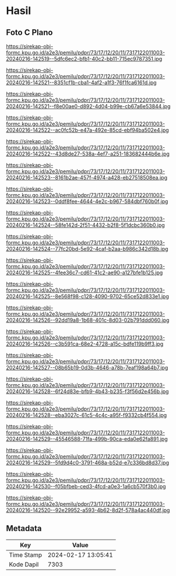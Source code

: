 # Hasil

## Foto C Plano

https://sirekap-obj-formc.kpu.go.id/a2e3/pemilu/pdpr/73/17/12/20/11/7317122011003-20240216-142519--5dfc6ec2-bfb1-40c2-bb11-715ec9787351.jpg

https://sirekap-obj-formc.kpu.go.id/a2e3/pemilu/pdpr/73/17/12/20/11/7317122011003-20240216-142521--8351cf1b-cba1-4af2-a1f3-76f1fca6161d.jpg

https://sirekap-obj-formc.kpu.go.id/a2e3/pemilu/pdpr/73/17/12/20/11/7317122011003-20240216-142521--f8e00ae0-d892-4d04-b99e-cb67a6e53844.jpg

https://sirekap-obj-formc.kpu.go.id/a2e3/pemilu/pdpr/73/17/12/20/11/7317122011003-20240216-142522--ac0fc52b-e47a-492e-85cd-ebf94ba502e4.jpg

https://sirekap-obj-formc.kpu.go.id/a2e3/pemilu/pdpr/73/17/12/20/11/7317122011003-20240216-142522--43d8de27-538a-4ef7-a251-183682444b6e.jpg

https://sirekap-obj-formc.kpu.go.id/a2e3/pemilu/pdpr/73/17/12/20/11/7317122011003-20240216-142523--8161b2ae-457f-4974-a428-eb27518508ea.jpg

https://sirekap-obj-formc.kpu.go.id/a2e3/pemilu/pdpr/73/17/12/20/11/7317122011003-20240216-142523--0ddf8fee-4644-4e2c-b967-584dbf760b0f.jpg

https://sirekap-obj-formc.kpu.go.id/a2e3/pemilu/pdpr/73/17/12/20/11/7317122011003-20240216-142524--58fe142d-2f51-4432-b2f8-5f1dcbc360b0.jpg

https://sirekap-obj-formc.kpu.go.id/a2e3/pemilu/pdpr/73/17/12/20/11/7317122011003-20240216-142524--77fc20bd-5e92-4caf-b2aa-b986c342d18b.jpg

https://sirekap-obj-formc.kpu.go.id/a2e3/pemilu/pdpr/73/17/12/20/11/7317122011003-20240216-142525--4fee36c7-cd61-41c2-ae90-a127bfe1b125.jpg

https://sirekap-obj-formc.kpu.go.id/a2e3/pemilu/pdpr/73/17/12/20/11/7317122011003-20240216-142525--8e568f98-c128-4090-9702-65ce52d833e1.jpg

https://sirekap-obj-formc.kpu.go.id/a2e3/pemilu/pdpr/73/17/12/20/11/7317122011003-20240216-142526--92dd19a8-1b68-401c-8d03-02b791ddd060.jpg

https://sirekap-obj-formc.kpu.go.id/a2e3/pemilu/pdpr/73/17/12/20/11/7317122011003-20240216-142526--c3b591ca-68e2-4728-a15c-bdfe119b9ff3.jpg

https://sirekap-obj-formc.kpu.go.id/a2e3/pemilu/pdpr/73/17/12/20/11/7317122011003-20240216-142527--08b65b19-0d3b-4646-a78b-7eaf198a64b7.jpg

https://sirekap-obj-formc.kpu.go.id/a2e3/pemilu/pdpr/73/17/12/20/11/7317122011003-20240216-142528--6f24d83e-bfb9-4b43-b235-f3f56d2e456b.jpg

https://sirekap-obj-formc.kpu.go.id/a2e3/pemilu/pdpr/73/17/12/20/11/7317122011003-20240216-142528--eba3027c-61c5-4c4c-a95f-f9332cb4f554.jpg

https://sirekap-obj-formc.kpu.go.id/a2e3/pemilu/pdpr/73/17/12/20/11/7317122011003-20240216-142529--45546588-71fa-499b-90ca-eda0e62fa891.jpg

https://sirekap-obj-formc.kpu.go.id/a2e3/pemilu/pdpr/73/17/12/20/11/7317122011003-20240216-142529--5fd9d4c0-3791-468a-b52d-e7c336bd8d37.jpg

https://sirekap-obj-formc.kpu.go.id/a2e3/pemilu/pdpr/73/17/12/20/11/7317122011003-20240216-142530--f05bfbeb-ced3-4fcd-a0e3-1a6cb570f3b0.jpg

https://sirekap-obj-formc.kpu.go.id/a2e3/pemilu/pdpr/73/17/12/20/11/7317122011003-20240216-142520--92e29952-a593-4b62-8d2f-578a4ac440df.jpg


## Metadata

| Key        | Value               |
| ---------- | ------------------- |
| Time Stamp | 2024-02-17 13:05:41 |
| Kode Dapil | 7303                |



